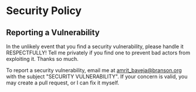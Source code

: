 # Security Policy

## Reporting a Vulnerability

In the unlikely event that you find a security vulnerability, please handle it RESPECTFULLY! Tell me privately if you find one to prevent bad actors from exploiting it. Thanks so much.

To report a security vulnerability, email me at amrit_baveja@branson.org with the subject "SECURITY VULNERABILITY". If your concern is valid, you may create a pull request, or I can fix it myself.

